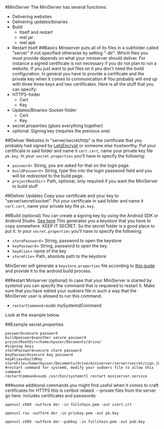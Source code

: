 #MiniServer
The MiniServer has several functions:
* Delivering websites
* Delivering updates/binaries
* Build 
    * Itself and restart
    * mel jar
    * mel apk
* Restart itself
##Basics
Miniserver puts all of its files in a subfolder  called "server" if not specified otherwise by setting "-dir".
Which files you must provide depends on what your miniserver should deliver. For instance a signed certificate is not necessary if you do not plan to run a website.
If you just want to put files on it you don't need the build configuration.
In general you have to provide a certificate and the private key when it comes to communication.#
You probably will end up with three three keys and two certificates.
Here is all the stuff that you can specify:
* HTTPS-folder
    * Cert
    * Key
* Updates/Binaries-Socket-folder
    * Cert
    * Key
* secret.properties (glues everything together)
* optional: Signing key (requires the previous one)


##Deliver Websites
In "server/secret/http" is the certificate that you probably had signed by [LetsEncrypt](https://letsencrypt.org/) or someone else trustworthy.
Put your certificate in said folder and name it `cert.cert`, name your private key file `pk.key`.
In your `secret.properties` you'll have to specify the following:
* `password`= String, you are asked for that on the login page.
* `buildPassword`= String, type this into the login password field and you will be redirected to the build page.
* `projectRootDir`= Path, optional, only required if you want the MiniServer to build stuff


##Deliver Updates
Copy your certificate and your key to "server/secret/socket".
Put your certificate in said folder and name it `cert.cert`, name your private key file `pk.key`.

##Build (optional)
You can create a signing key by using the Android SDK or Android Studio. [See here](https://developer.android.com/studio/publish/app-signing#generate-key)
This generates you a keystore that you have to copy somewhere. KEEP IT SECRET. So the secret folder is a good place to put it.
In your `secret.properties` you'll have to specify the following:

* `storePassword`= String, password to open the keystore
* `keyPassword`= String, password to open the key.
* `keyAlias`= name of the key
* `storeFile`= Path, absolute path to the keystore

MiniServer will generate a `keystore.properties` file according to [this guide](https://developer.android.com/studio/publish/app-signing#secure-key)
and provide it to the android build process.

##Restart Miniserver (optional)
In case that your MiniServer is started by systemd you can specify the command that is requiered to restart it.
Make sure that you have edited your sudoers file in such a way that the MiniServer user is allowed to run this command.

* `restartCommand`=sudo mySystemdCommand

Look at the example below.

##Example secret.properties
```properties
password=secure password
buildpassword=another secure password
projectRootDir=/home/myuser/Documents/drive/
#signing keys
storePassword=secure store password
keyPassword=secure key password
keyAlias=buildKey
storeFile=/home/myuser/Documents/drive/miniserver/server/secret/sign.jks 
#restart command for systemd, modify your sudoers file to allow this command
restartCommand=sudo /usr/bin/systemctl restart miniserver.service
```


###some additional commands you might find useful when it comes to craft certificates for HTTPS
this is certbot related.
--private files from the server go here. includes certificates and passwords

`openssl x509 -outform der -in fullchain.pem -out ccert.crt`

`openssl rsa -outform der -in privkey.pem -out pk.key`

`openssl x509 -outform der -pubkey -in fullchain.pem -out pub.key`
